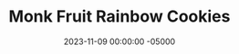 ---
layout: post
title: "Monk Fruit Rainbow Cookies"
date:   2023-11-09 00:00:00 -05000
categories: 
- Recipes
- Healthier Dessert
permalink: /recipes/rainbow-cookies
image: /assets/Food/Healthier Dessert/Rainbow/rainbow-cover.jpg
ing: rainbow-ing
facts: rainbow-facts
Prep: 120
Rest: 
Cook: 10
Source1: https://www.tastingtable.com/686065/italian-rainbow-cookie-recipe/
Source2:
whisk: https://s.samsungfood.com/cA5Nn 
tags: 
- stevia
- allulose
- erythritol
- granular
- jam
- chocolate
- melted chocolate
- chocolate chip
- grape
- raspberry
- plum
- jelly
- almond
- almond extract
- cake
- red
- yellow
- green
- color
- gluten free
- almond paste
- almond butter
- oat flour
- sugar free
- italian
- vic
Description: I love rainbow cookies, so making a healthier version was something I was excited to tackle. Seeing the 3 sticks of butter in the original recipe was enough to make me cautious eating them, just like anyone who has made cheesecake could tell you about the amount of creme cheese in there. I've decided to swap the sugar, flour, and butter for monk fruit, oat flour, and applesauce, as well as opt for a homemade sugar free jam.
Instructions: 
- Preheat the oven to 350F, and line 3 8x8 sheets with parchment paper. Spray the paper as well

- In a food processor or blender, blend together all the cookie ingredients (almond butter, granulated monk fruit, applesauce, yogurt, almond milk, egg yolks, almond extract, baking powder, salt, and oats) except the egg whites. Do include the yolks though. Transfer to a bowl and set aside.  Optionally, you can add in 1/2 tsp (2.5 g) of butter extract or cake batter extract<br><br>

- In a medium glass or metal bowl, beat the egg whites with a hand mixer until you have stiff peaks. Fold the egg whites into the cookie batter<br><br>

- Prepare 2 other large bowls for dying the batter. Evenly spread the batter across your 3 bowls. Dye one red, one green, and the final one yellow<br><br>
- <center><img src="/assets/Food/Healthier Dessert/Rainbow/rainbow-4.jpg" alt="" class="instruction-image"></center><br>

- Transfer the batters into separate pans. Bake at 350F for 8 minutes. Remove from the pan, and let cool completely on a wire rack. I only have 1 8" pan, so I'll be doing it in 3 batches<br><br>
- <center><img src="/assets/Food/Healthier Dessert/Rainbow/rainbow-5.jpg" alt="" class="instruction-image"></center><br>

- Once totally cooled, spread half your jam on top of the green layer. Place the yellow layer on top of the green layer, and spread the other half of the jam on top of the yellow layer. Place the red layer on top<br><br>

- Wrap the entire cake in plastic wrap. Place on a cookie sheet, and place a weight on top of it. I used another baking pan with my 10lb ankle weights on top of them. Refrigerate for at least 4 hours, or overnight<br><br>
- <center><img src="/assets/Food/Healthier Dessert/Rainbow/rainbow-7.jpg" alt="" class="instruction-image"></center><br>

- The next day, remove the plastic, and flip the cake onto a cutting board or wire rack<br><br>

- Make just half of the chocolate (half the amounds of melted coconut oil, cocoa powder, liquid stevia, and salt), and spread onto the top layer of the cake. Chill in the refrigerator until the chocolate is firm, at least 30 minutes<br><br>

- Flip the cake and repeat with the other half of the chocolate on the other side. Again, chill to harden the chocolate, at least 30 minutes<br><br>

- Once cooled, cut the cake into about 1 inch squares.  Flash freeze before storing in a container in the freezer<br><br>
- <center><img src="/assets/Food/Healthier Dessert/Rainbow/rainbow-11.jpg" alt="" class="instruction-image"></center><br>
---